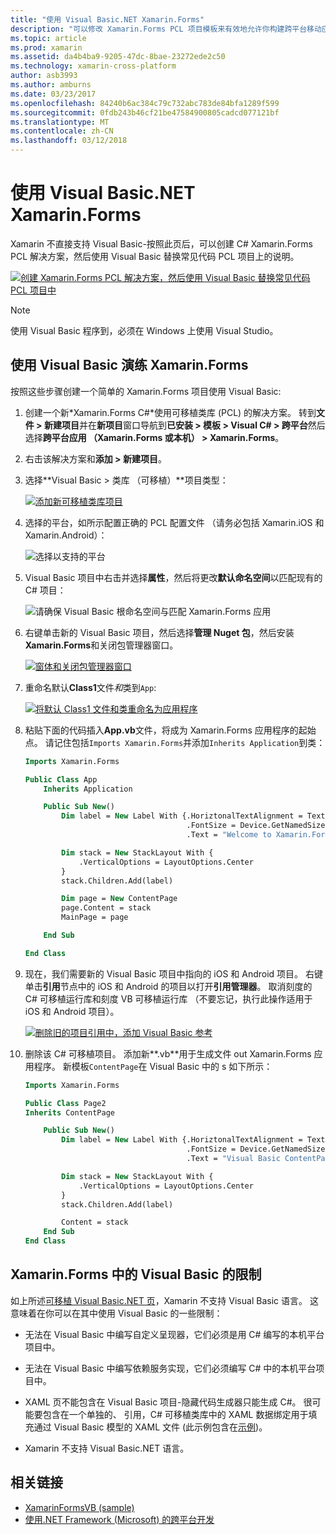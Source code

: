 ```yaml
---
title: "使用 Visual Basic.NET Xamarin.Forms"
description: "可以修改 Xamarin.Forms PCL 项目模板来有效地允许你构建跨平台移动应用程序使用 VB.NET 主要的程序集使用 Visual Basic。"
ms.topic: article
ms.prod: xamarin
ms.assetid: da4b4ba9-9205-47dc-8bae-23272ede2c50
ms.technology: xamarin-cross-platform
author: asb3993
ms.author: amburns
ms.date: 03/23/2017
ms.openlocfilehash: 84240b6ac384c79c732abc783de84bfa1289f599
ms.sourcegitcommit: 0fdb243b46cf21be47584900805cadcd077121bf
ms.translationtype: MT
ms.contentlocale: zh-CN
ms.lasthandoff: 03/12/2018
---
```

# <a name="xamarinforms-using-visual-basicnet"></a>使用 Visual Basic.NET Xamarin.Forms

Xamarin 不直接支持 Visual Basic-按照此页后，可以创建 C# Xamarin.Forms PCL 解决方案，然后使用 Visual Basic 替换常见代码 PCL 项目上的说明。

[![](xamarin-forms-images/hero-sml.png "创建 Xamarin.Forms PCL 解决方案，然后使用 Visual Basic 替换常见代码 PCL 项目中")](xamarin-forms-images/hero.png#lightbox)

> [!NOTE]
> 使用 Visual Basic 程序到，必须在 Windows 上使用 Visual Studio。

## <a name="xamarinforms-with-visual-basic-walkthrough"></a>使用 Visual Basic 演练 Xamarin.Forms

按照这些步骤创建一个简单的 Xamarin.Forms 项目使用 Visual Basic:

1. 创建一个新*Xamarin.Forms C#*使用可移植类库 (PCL) 的解决方案。
转到**文件 > 新建项目**并在**新项目**窗口导航到**已安装 > 模板 > Visual C# > 跨平台**然后选择**跨平台应用 （Xamarin.Forms 或本机） > Xamarin.Forms**。

2. 右击该解决方案和**添加 > 新建项目**。

3. 选择**Visual Basic > 类库 （可移植）**项目类型：

   [![](xamarin-forms-images/add-vb-2-sml.png "添加新可移植类库项目")](xamarin-forms-images/add-vb-2.png#lightbox)

4. 选择的平台，如所示配置正确的 PCL 配置文件 （请务必包括 Xamarin.iOS 和 Xamarin.Android）：

   ![](xamarin-forms-images/add-vb-3-sml.png "选择以支持的平台")

5. Visual Basic 项目中右击并选择**属性**，然后将更改**默认命名空间**以匹配现有的 C# 项目：

   ![](xamarin-forms-images/add-vb-4s-sml.png "请确保 Visual Basic 根命名空间与匹配 Xamarin.Forms 应用")

6. 右键单击新的 Visual Basic 项目，然后选择**管理 Nuget 包**，然后安装**Xamarin.Forms**和关闭包管理器窗口。

   [![](xamarin-forms-images/add-vb-4-sml.png "窗体和关闭包管理器窗口")](xamarin-forms-images/add-vb-4.png#lightbox)

7. 重命名默认**Class1**文件*和*类到`App`:

   [![](xamarin-forms-images/add-vb-5-sml.png "将默认 Class1 文件和类重命名为应用程序")](xamarin-forms-images/add-vb-5.png#lightbox)

8. 粘贴下面的代码插入**App.vb**文件，将成为 Xamarin.Forms 应用程序的起始点。 请记住包括`Imports Xamarin.Forms`并添加`Inherits Application`到类：

    ```vb 
    Imports Xamarin.Forms

    Public Class App
        Inherits Application

        Public Sub New()
            Dim label = New Label With {.HoriztonalTextAlignment = TextAlignment.Center,
                                        .FontSize = Device.GetNamedSize(NamedSize.Medium, GetType(Label)),
                                        .Text = "Welcome to Xamarin.Forms with Visual Basic.NET"}

            Dim stack = New StackLayout With {
                .VerticalOptions = LayoutOptions.Center
            }
            stack.Children.Add(label)

            Dim page = New ContentPage
            page.Content = stack
            MainPage = page

        End Sub

    End Class
    ```

9. 现在，我们需要新的 Visual Basic 项目中指向的 iOS 和 Android 项目。
右键单击**引用**节点中的 iOS 和 Android 的项目以打开**引用管理器**。 取消刻度的 C# 可移植运行库和刻度 VB 可移植运行库 （不要忘记，执行此操作适用于 iOS 和 Android 项目）。

   [![](xamarin-forms-images/add-vb-8-sml.png "删除旧的项目引用中，添加 Visual Basic 参考")](xamarin-forms-images/add-vb-8.png#lightbox)

10. 删除该 C# 可移植项目。 添加新**.vb**用于生成文件 out Xamarin.Forms 应用程序。 新模板`ContentPage`在 Visual Basic 中的 s 如下所示：

    ```vb
    Imports Xamarin.Forms

    Public Class Page2
    Inherits ContentPage

        Public Sub New()
            Dim label = New Label With {.HoriztonalTextAlignment = TextAlignment.Center,
                                        .FontSize = Device.GetNamedSize(NamedSize.Medium, GetType(Label)),
                                        .Text = "Visual Basic ContentPage"}

            Dim stack = New StackLayout With {
                .VerticalOptions = LayoutOptions.Center
            }
            stack.Children.Add(label)

            Content = stack
        End Sub
    End Class
    ```

## <a name="limitations-of-visual-basic-in-xamarinforms"></a>Xamarin.Forms 中的 Visual Basic 的限制

如上所述[可移植 Visual Basic.NET 页](~/cross-platform/platform/visual-basic/index.md)，Xamarin 不支持 Visual Basic 语言。 这意味着在你可以在其中使用 Visual Basic 的一些限制：

 - 无法在 Visual Basic 中编写自定义呈现器，它们必须是用 C# 编写的本机平台项目中。

 - 无法在 Visual Basic 中编写依赖服务实现，它们必须编写 C# 中的本机平台项目中。

 - XAML 页不能包含在 Visual Basic 项目-隐藏代码生成器只能生成 C#。 很可能要包含在一个单独的、 引用，C# 可移植类库中的 XAML 数据绑定用于填充通过 Visual Basic 模型的 XAML 文件 (此示例包含在[示例](https://github.com/xamarin/mobile-samples/tree/master/VisualBasic/XamarinFormsVB/XamlPages))。

 - Xamarin 不支持 Visual Basic.NET 语言。

## <a name="related-links"></a>相关链接

- [XamarinFormsVB (sample)](https://github.com/xamarin/mobile-samples/tree/master/VisualBasic/XamarinFormsVB)
- [使用.NET Framework (Microsoft) 的跨平台开发](http://msdn.microsoft.com/en-us/library/gg597391(v=vs.110).aspx)
